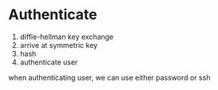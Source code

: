 # Authenticate

1. diffie-hellman key exchange
2. arrive at symmetric key
3. hash
4. authenticate user

when authenticating user, we can use either password or ssh
